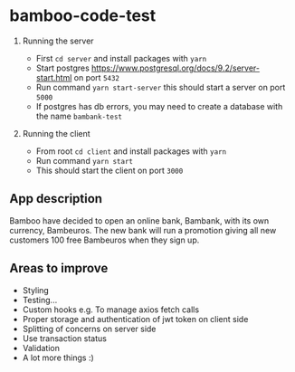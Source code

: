 # bamboo-code-test

1. Running the server
    - First `cd server` and install packages with `yarn`
    - Start postgres https://www.postgresql.org/docs/9.2/server-start.html on port `5432`
    - Run command `yarn start-server` this should start a server on port `5000`
    - If postgres has db errors, you may need to create a database with the name `bambank-test`


2. Running the client
    - From root `cd client` and install packages with `yarn`
    - Run command `yarn start`
    - This should start the client on port `3000`


    
App description
-
Bamboo have decided to open an online bank, Bambank, with its own currency, Bambeuros.
The new bank will run a promotion giving all new customers 100 free Bambeuros when they
sign up.

Areas to improve
-
- Styling
- Testing...
- Custom hooks e.g. To manage axios fetch calls 
- Proper storage and authentication of jwt token on client side
- Splitting of concerns on server side
- Use transaction status
- Validation
- A lot more things :)
